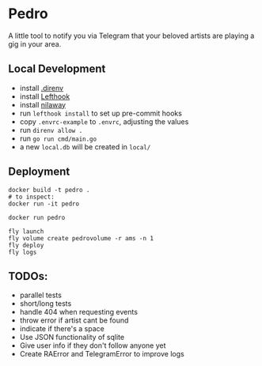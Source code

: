 # Pedro

A little tool to notify you via Telegram that your beloved artists are playing a gig in your
area.

## Local Development

- install [.direnv](https://github.com/direnv/direnv)
- install [Lefthook](https://github.com/evilmartians/lefthook)
- install [nilaway](https://github.com/uber-go/nilaway?tab=readme-ov-file#standalone-checker)
- run `lefthook install` to set up pre-commit hooks
- copy `.envrc-example` to `.envrc`, adjusting the values
- run `direnv allow .`
- run `go run cmd/main.go`
- a new `local.db` will be created in `local/`

## Deployment

```
docker build -t pedro .
# to inspect:
docker run -it pedro

docker run pedro

fly launch
fly volume create pedrovolume -r ams -n 1
fly deploy
fly logs
```

## TODOs:

- parallel tests
- short/long tests
- handle 404 when requesting events
- throw error if artist cant be found
- indicate if there's a space
- Use JSON functionality of sqlite
- Give user info if they don't follow anyone yet
- Create RAError and TelegramError to improve logs